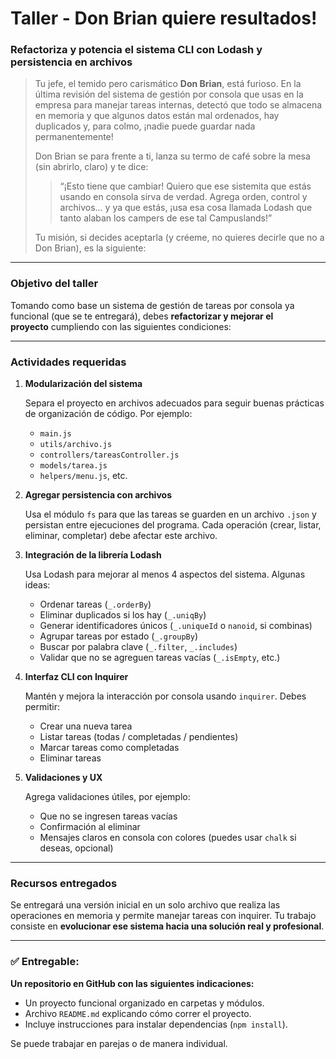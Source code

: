 # Taller - Don Brian quiere resultados!

### **Refactoriza y potencia el sistema CLI con Lodash y persistencia en archivos**

> Tu jefe, el temido pero carismático **Don Brian**, está furioso. En la última revisión del sistema de gestión por consola que usas en la empresa para manejar tareas internas, detectó que todo se almacena en memoria y que algunos datos están mal ordenados, hay duplicados y, para colmo, ¡nadie puede guardar nada permanentemente!
> 
> 
> Don Brian se para frente a ti, lanza su termo de café sobre la mesa (sin abrirlo, claro) y te dice:
> 
> > “¡Esto tiene que cambiar! Quiero que ese sistemita que estás usando en consola sirva de verdad. Agrega orden, control y archivos... y ya que estás, ¡usa esa cosa llamada Lodash que tanto alaban los campers de ese tal Campuslands!”
> > 
> 
> Tu misión, si decides aceptarla (y créeme, no quieres decirle que no a Don Brian), es la siguiente:
> 

---

### **Objetivo del taller**

Tomando como base un sistema de gestión de tareas por consola ya funcional (que se te entregará), debes **refactorizar y mejorar el proyecto** cumpliendo con las siguientes condiciones:

---

### **Actividades requeridas**

1. **Modularización del sistema**
    
    Separa el proyecto en archivos adecuados para seguir buenas prácticas de organización de código. Por ejemplo:
    
    - `main.js`
    - `utils/archivo.js`
    - `controllers/tareasController.js`
    - `models/tarea.js`
    - `helpers/menu.js`, etc.
2. **Agregar persistencia con archivos**
    
    Usa el módulo `fs` para que las tareas se guarden en un archivo `.json` y persistan entre ejecuciones del programa. Cada operación (crear, listar, eliminar, completar) debe afectar este archivo.
    
3. **Integración de la librería Lodash**
    
    Usa Lodash para mejorar al menos 4 aspectos del sistema. Algunas ideas:
    
    - Ordenar tareas (`_.orderBy`)
    - Eliminar duplicados si los hay (`_.uniqBy`)
    - Generar identificadores únicos (`_.uniqueId` o `nanoid`, si combinas)
    - Agrupar tareas por estado (`_.groupBy`)
    - Buscar por palabra clave (`_.filter`, `_.includes`)
    - Validar que no se agreguen tareas vacías (`_.isEmpty`, etc.)
4. **Interfaz CLI con Inquirer**
    
    Mantén y mejora la interacción por consola usando `inquirer`. Debes permitir:
    
    - Crear una nueva tarea
    - Listar tareas (todas / completadas / pendientes)
    - Marcar tareas como completadas
    - Eliminar tareas
5. **Validaciones y UX**
    
    Agrega validaciones útiles, por ejemplo:
    
    - Que no se ingresen tareas vacías
    - Confirmación al eliminar
    - Mensajes claros en consola con colores (puedes usar `chalk` si deseas, opcional)

---

### **Recursos entregados**

Se entregará una versión inicial en un solo archivo que realiza las operaciones en memoria y permite manejar tareas con inquirer. Tu trabajo consiste en **evolucionar ese sistema hacia una solución real y profesional**.

---

### ✅ **Entregable:**

**Un repositorio en GitHub con las siguientes indicaciones:**

- Un proyecto funcional organizado en carpetas y módulos.
- Archivo `README.md` explicando cómo correr el proyecto.
- Incluye instrucciones para instalar dependencias (`npm install`).

Se puede trabajar en parejas o de manera individual.
